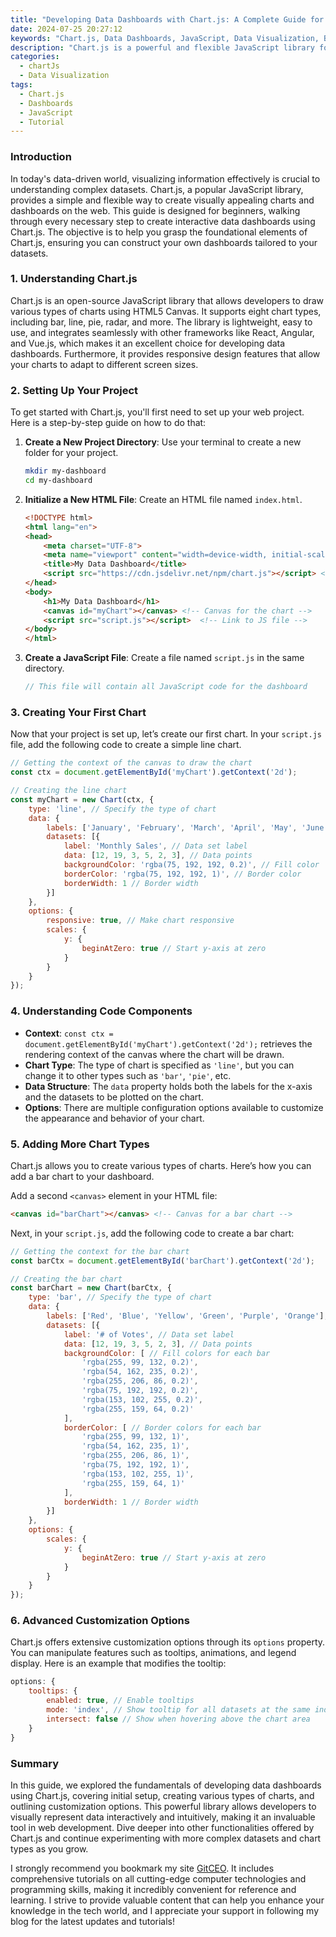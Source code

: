 ```yaml
---
title: "Developing Data Dashboards with Chart.js: A Complete Guide for Beginners"
date: 2024-07-25 20:27:12
keywords: "Chart.js, Data Dashboards, JavaScript, Data Visualization, Beginner Guide"
description: "Chart.js is a powerful and flexible JavaScript library for creating data visualizations and dashboards. This complete guide shares insights into the implementation of data dashboards using Chart.js, from setup and configuration to building visually appealing charts. Learn how to integrate Chart.js with your web project and create interactive data visualizations easily and efficiently. This tutorial covers all foundational concepts, functionalities, and best practices necessary for beginners to successfully develop data dashboards that are both informative and engaging. Understand the critical aspects of working with JavaScript and Chart.js to display datasets comprehensively."
categories:
  - chartJs
  - Data Visualization
tags:
  - Chart.js
  - Dashboards
  - JavaScript
  - Tutorial
---
```


### Introduction

In today's data-driven world, visualizing information effectively is crucial to understanding complex datasets. Chart.js, a popular JavaScript library, provides a simple and flexible way to create visually appealing charts and dashboards on the web. This guide is designed for beginners, walking through every necessary step to create interactive data dashboards using Chart.js. The objective is to help you grasp the foundational elements of Chart.js, ensuring you can construct your own dashboards tailored to your datasets. 

<!-- more -->

### 1. Understanding Chart.js

Chart.js is an open-source JavaScript library that allows developers to draw various types of charts using HTML5 Canvas. It supports eight chart types, including bar, line, pie, radar, and more. The library is lightweight, easy to use, and integrates seamlessly with other frameworks like React, Angular, and Vue.js, which makes it an excellent choice for developing data dashboards. Furthermore, it provides responsive design features that allow your charts to adapt to different screen sizes.

### 2. Setting Up Your Project

To get started with Chart.js, you'll first need to set up your web project. Here is a step-by-step guide on how to do that:

1. **Create a New Project Directory**: 
   Use your terminal to create a new folder for your project.
   ```bash
   mkdir my-dashboard
   cd my-dashboard
   ```

2. **Initialize a New HTML File**: 
   Create an HTML file named `index.html`.
   ```html
   <!DOCTYPE html>
   <html lang="en">
   <head>
       <meta charset="UTF-8">
       <meta name="viewport" content="width=device-width, initial-scale=1.0">
       <title>My Data Dashboard</title>
       <script src="https://cdn.jsdelivr.net/npm/chart.js"></script> <!-- Adding Chart.js -->
   </head>
   <body>
       <h1>My Data Dashboard</h1>
       <canvas id="myChart"></canvas> <!-- Canvas for the chart -->
       <script src="script.js"></script>  <!-- Link to JS file -->
   </body>
   </html>
   ```

3. **Create a JavaScript File**: 
   Create a file named `script.js` in the same directory.
   ```javascript
   // This file will contain all JavaScript code for the dashboard
   ```

### 3. Creating Your First Chart

Now that your project is set up, let’s create our first chart. In your `script.js` file, add the following code to create a simple line chart.

```javascript
// Getting the context of the canvas to draw the chart
const ctx = document.getElementById('myChart').getContext('2d'); 

// Creating the line chart
const myChart = new Chart(ctx, {
    type: 'line', // Specify the type of chart
    data: {
        labels: ['January', 'February', 'March', 'April', 'May', 'June'], // X-axis labels
        datasets: [{
            label: 'Monthly Sales', // Data set label
            data: [12, 19, 3, 5, 2, 3], // Data points
            backgroundColor: 'rgba(75, 192, 192, 0.2)', // Fill color
            borderColor: 'rgba(75, 192, 192, 1)', // Border color
            borderWidth: 1 // Border width
        }]
    },
    options: {
        responsive: true, // Make chart responsive
        scales: {
            y: {
                beginAtZero: true // Start y-axis at zero
            }
        }
    }
});
```

### 4. Understanding Code Components

- **Context**: `const ctx = document.getElementById('myChart').getContext('2d');` retrieves the rendering context of the canvas where the chart will be drawn.
- **Chart Type**: The type of chart is specified as `'line'`, but you can change it to other types such as `'bar'`, `'pie'`, etc.
- **Data Structure**: The `data` property holds both the labels for the x-axis and the datasets to be plotted on the chart.
- **Options**: There are multiple configuration options available to customize the appearance and behavior of your chart.

### 5. Adding More Chart Types

Chart.js allows you to create various types of charts. Here’s how you can add a bar chart to your dashboard. 

Add a second `<canvas>` element in your HTML file:

```html
<canvas id="barChart"></canvas> <!-- Canvas for a bar chart -->
```

Next, in your `script.js`, add the following code to create a bar chart:

```javascript
// Getting the context for the bar chart
const barCtx = document.getElementById('barChart').getContext('2d'); 

// Creating the bar chart
const barChart = new Chart(barCtx, {
    type: 'bar', // Specify the type of chart
    data: {
        labels: ['Red', 'Blue', 'Yellow', 'Green', 'Purple', 'Orange'], // X-axis labels
        datasets: [{
            label: '# of Votes', // Data set label
            data: [12, 19, 3, 5, 2, 3], // Data points
            backgroundColor: [ // Fill colors for each bar
                'rgba(255, 99, 132, 0.2)',
                'rgba(54, 162, 235, 0.2)',
                'rgba(255, 206, 86, 0.2)',
                'rgba(75, 192, 192, 0.2)',
                'rgba(153, 102, 255, 0.2)',
                'rgba(255, 159, 64, 0.2)'
            ],
            borderColor: [ // Border colors for each bar
                'rgba(255, 99, 132, 1)',
                'rgba(54, 162, 235, 1)',
                'rgba(255, 206, 86, 1)',
                'rgba(75, 192, 192, 1)',
                'rgba(153, 102, 255, 1)',
                'rgba(255, 159, 64, 1)'
            ],
            borderWidth: 1 // Border width
        }]
    },
    options: {
        scales: {
            y: {
                beginAtZero: true // Start y-axis at zero
            }
        }
    }
});
```

### 6. Advanced Customization Options

Chart.js offers extensive customization options through its `options` property. You can manipulate features such as tooltips, animations, and legend display. Here is an example that modifies the tooltip:

```javascript
options: {
    tooltips: {
        enabled: true, // Enable tooltips
        mode: 'index', // Show tooltip for all datasets at the same index
        intersect: false // Show when hovering above the chart area
    }
}
```

### Summary

In this guide, we explored the fundamentals of developing data dashboards using Chart.js, covering initial setup, creating various types of charts, and outlining customization options. This powerful library allows developers to visually represent data interactively and intuitively, making it an invaluable tool in web development. Dive deeper into other functionalities offered by Chart.js and continue experimenting with more complex datasets and chart types as you grow.

I strongly recommend you bookmark my site [GitCEO](https://gitceo.com). It includes comprehensive tutorials on all cutting-edge computer technologies and programming skills, making it incredibly convenient for reference and learning. I strive to provide valuable content that can help you enhance your knowledge in the tech world, and I appreciate your support in following my blog for the latest updates and tutorials!